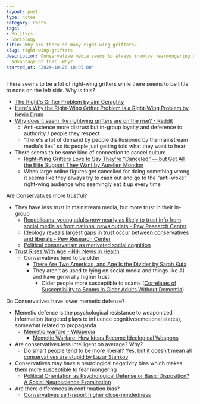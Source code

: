 ```yaml
---
layout: post
type: notes
category: Posts
tags:
- Politics
- Sociology
title: Why are there so many right-wing grifters?
slug: right-wing-grifters
description: Conservative media seems to always involve fearmongering people and taking
  advantage of that. Why?
started_at: '2024-10-26 18:05:00'
---
```


There seems to be a lot of right-wing grifters while there seems to be little to none on the left side. Why is this?
* [The Right's Grifter Problem by Jim Geraghty](https://www.nationalreview.com/the-morning-jolt/the-real-problem-conservatism-faces-today/)
* [Here's Why the Right-Wing Grifter Problem Is a Right-Wing Problem by Kevin Drum](https://www.motherjones.com/kevin-drum/2019/06/heres-why-the-right-wing-grifter-problem-is-a-right-wing-problem/)
* [Why does it seem like rightwing grifters are on the rise? - Reddit](https://www.reddit.com/r/IntellectualDarkWeb/comments/100slft/why_does_it_seem_like_rightwing_grifters_are_on/ )
    * Anti-science more distrust but in-group loyalty and deference to authority / people they respect
    * “there's a lot of demand by people disillusioned by the mainstream media's lies” so its people just getting told what they want to hear
* There seems to be some kind of connection to cancel culture
    * [Right-Wing Grifters Love to Say They're “Canceled” — but Get All the Elite Support They Want by Aurelien Mondon](https://jacobin.com/2023/05/right-wing-media-platform-elite-support-grift)
    * When large online figures get cancelled for doing something wrong, it seems like they always try to cash out and go to the "anti-woke" right-wing audience who seemingly eat it up every time

Are Conservatives more trustful?
* They have less trust in mainstream media, but more trust in their in-group
    * [Republicans, young adults now nearly as likely to trust info from social media as from national news outlets - Pew Research Center](https://www.pewresearch.org/short-reads/2024/10/16/republicans-young-adults-now-nearly-as-likely-to-trust-info-from-social-media-as-from-national-news-outlets/)
    * [Ideology reveals largest gaps in trust occur between conservatives and liberals - Pew Research Center](https://www.pewresearch.org/journalism/2020/01/24/ideology-reveals-largest-gaps-in-trust-occur-between-conservatives-and-liberals/)
    * [Political conservatism as motivated social cognition](https://pubmed.ncbi.nlm.nih.gov/12784934/)
* [Trust Rises With Age - NIH News in Health](https://newsinhealth.nih.gov/2013/01/trust-rises-age)
    * Conservatives tend to be older
        * [There Are Two Americas, and Age Is the Divider by Sarah Kuta](https://www.chicagobooth.edu/review/there-are-two-americas-and-age-divider)
        * They aren't as used to lying on social media and things like AI and have generally higher trust
            * Older people more susceptible to scams ([Correlates of Susceptibility to Scams in Older Adults Without Dementia](https://pmc.ncbi.nlm.nih.gov/articles/PMC3916958/))

Do Conservatives have lower memetic defense?
* Memetic defense is the psychological resistance to weaponized information (targeted plays to influence cognitive/emotional states), somewhat related to propaganda
    * [Memetic warfare - Wikipedia](https://en.wikipedia.org/wiki/Memetic_warfare)
        * [Memetic Warfare: How Ideas Become Ideological Weapons](https://www.thinkerer.io/post/memetic-warfare-how-ideas-become-ideological-weapons)
* Are conservatives less intelligent on average? Why?
    * [Do smart people tend to be more liberal? Yes, but it doesn't mean all conservatives are stupid by Lazar Stankov](https://theconversation.com/do-smart-people-tend-to-be-more-liberal-yes-but-it-doesnt-mean-all-conservatives-are-stupid-57713)
* Conservatives may have a neurological negativity bias which makes them more susceptible to fear mongering 
    * [Political Orientation as Psychological Defense or Basic Disposition? A Social Neuroscience Examination](https://pmc.ncbi.nlm.nih.gov/articles/PMC9090880/)
* Are there differences in confirmation bias?
    * [Conservatives self-report higher close-mindedness](https://www.unr.edu/nevada-today/news/2022/political-ideology-closed-mindedness)